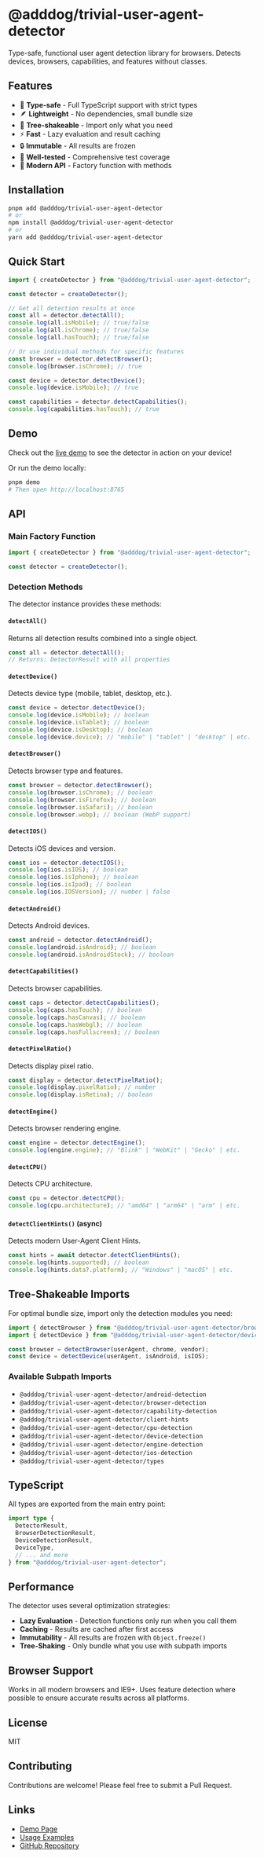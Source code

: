 # @adddog/trivial-user-agent-detector

Type-safe, functional user agent detection library for browsers. Detects devices, browsers, capabilities, and features without classes.

## Features

- 🎯 **Type-safe** - Full TypeScript support with strict types
- 🪶 **Lightweight** - No dependencies, small bundle size
- 🌲 **Tree-shakeable** - Import only what you need
- ⚡ **Fast** - Lazy evaluation and result caching
- 🔒 **Immutable** - All results are frozen
- 🧪 **Well-tested** - Comprehensive test coverage
- 🎨 **Modern API** - Factory function with methods

## Installation

```bash
pnpm add @adddog/trivial-user-agent-detector
# or
npm install @adddog/trivial-user-agent-detector
# or
yarn add @adddog/trivial-user-agent-detector
```

## Quick Start

```typescript
import { createDetector } from "@adddog/trivial-user-agent-detector";

const detector = createDetector();

// Get all detection results at once
const all = detector.detectAll();
console.log(all.isMobile); // true/false
console.log(all.isChrome); // true/false
console.log(all.hasTouch); // true/false

// Or use individual methods for specific features
const browser = detector.detectBrowser();
console.log(browser.isChrome); // true

const device = detector.detectDevice();
console.log(device.isMobile); // true

const capabilities = detector.detectCapabilities();
console.log(capabilities.hasTouch); // true
```

## Demo

Check out the [live demo](https://your-github-pages-url.com) to see the detector in action on your device!

Or run the demo locally:

```bash
pnpm demo
# Then open http://localhost:8765
```

## API

### Main Factory Function

```typescript
import { createDetector } from "@adddog/trivial-user-agent-detector";

const detector = createDetector();
```

### Detection Methods

The detector instance provides these methods:

#### `detectAll()`
Returns all detection results combined into a single object.

```typescript
const all = detector.detectAll();
// Returns: DetectorResult with all properties
```

#### `detectDevice()`
Detects device type (mobile, tablet, desktop, etc.).

```typescript
const device = detector.detectDevice();
console.log(device.isMobile); // boolean
console.log(device.isTablet); // boolean
console.log(device.isDesktop); // boolean
console.log(device.device); // "mobile" | "tablet" | "desktop" | etc.
```

#### `detectBrowser()`
Detects browser type and features.

```typescript
const browser = detector.detectBrowser();
console.log(browser.isChrome); // boolean
console.log(browser.isFirefox); // boolean
console.log(browser.isSafari); // boolean
console.log(browser.webp); // boolean (WebP support)
```

#### `detectIOS()`
Detects iOS devices and version.

```typescript
const ios = detector.detectIOS();
console.log(ios.isIOS); // boolean
console.log(ios.isIphone); // boolean
console.log(ios.isIpad); // boolean
console.log(ios.IOSVersion); // number | false
```

#### `detectAndroid()`
Detects Android devices.

```typescript
const android = detector.detectAndroid();
console.log(android.isAndroid); // boolean
console.log(android.isAndroidStock); // boolean
```

#### `detectCapabilities()`
Detects browser capabilities.

```typescript
const caps = detector.detectCapabilities();
console.log(caps.hasTouch); // boolean
console.log(caps.hasCanvas); // boolean
console.log(caps.hasWebgl); // boolean
console.log(caps.hasFullscreen); // boolean
```

#### `detectPixelRatio()`
Detects display pixel ratio.

```typescript
const display = detector.detectPixelRatio();
console.log(display.pixelRatio); // number
console.log(display.isRetina); // boolean
```

#### `detectEngine()`
Detects browser rendering engine.

```typescript
const engine = detector.detectEngine();
console.log(engine.engine); // "Blink" | "WebKit" | "Gecko" | etc.
```

#### `detectCPU()`
Detects CPU architecture.

```typescript
const cpu = detector.detectCPU();
console.log(cpu.architecture); // "amd64" | "arm64" | "arm" | etc.
```

#### `detectClientHints()` (async)
Detects modern User-Agent Client Hints.

```typescript
const hints = await detector.detectClientHints();
console.log(hints.supported); // boolean
console.log(hints.data?.platform); // "Windows" | "macOS" | etc.
```

## Tree-Shakeable Imports

For optimal bundle size, import only the detection modules you need:

```typescript
import { detectBrowser } from "@adddog/trivial-user-agent-detector/browser-detection";
import { detectDevice } from "@adddog/trivial-user-agent-detector/device-detection";

const browser = detectBrowser(userAgent, chrome, vendor);
const device = detectDevice(userAgent, isAndroid, isIOS);
```

### Available Subpath Imports

- `@adddog/trivial-user-agent-detector/android-detection`
- `@adddog/trivial-user-agent-detector/browser-detection`
- `@adddog/trivial-user-agent-detector/capability-detection`
- `@adddog/trivial-user-agent-detector/client-hints`
- `@adddog/trivial-user-agent-detector/cpu-detection`
- `@adddog/trivial-user-agent-detector/device-detection`
- `@adddog/trivial-user-agent-detector/engine-detection`
- `@adddog/trivial-user-agent-detector/ios-detection`
- `@adddog/trivial-user-agent-detector/types`

## TypeScript

All types are exported from the main entry point:

```typescript
import type {
  DetectorResult,
  BrowserDetectionResult,
  DeviceDetectionResult,
  DeviceType,
  // ... and more
} from "@adddog/trivial-user-agent-detector";
```

## Performance

The detector uses several optimization strategies:

- **Lazy Evaluation** - Detection functions only run when you call them
- **Caching** - Results are cached after first access
- **Immutability** - All results are frozen with `Object.freeze()`
- **Tree-Shaking** - Only bundle what you use with subpath imports

## Browser Support

Works in all modern browsers and IE9+. Uses feature detection where possible to ensure accurate results across all platforms.

## License

MIT

## Contributing

Contributions are welcome! Please feel free to submit a Pull Request.

## Links

- [Demo Page](example/index.html)
- [Usage Examples](USAGE.md)
- [GitHub Repository](https://github.com/samelie/samelie-monorepo)
